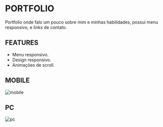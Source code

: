 # PORTFOLIO

Portfolio onde falo um pouco sobre mim e minhas habilidades, possui menu responsivo, e links de contato.

## FEATURES

- Menu responsivo.
- Design responsivo.
- Animações de scroll.

## MOBILE

![mobile](https://github.com/Vacf04/portfolio/assets/89648256/eaf00c93-6465-4321-bfc6-092489ec716e)

## PC 

![pc](https://github.com/Vacf04/portfolio/assets/89648256/6e94b6a2-e4a3-4b65-81d9-d6e438c79def)





